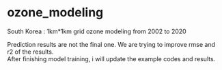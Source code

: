 # ozone_modeling
South Korea : 1km*1km grid ozone modeling from 2002 to 2020 <br>

Prediction results are not the final one. We are trying to improve rmse and r2 of the results.<br>
After finishing model training, i will update the example codes and results.
